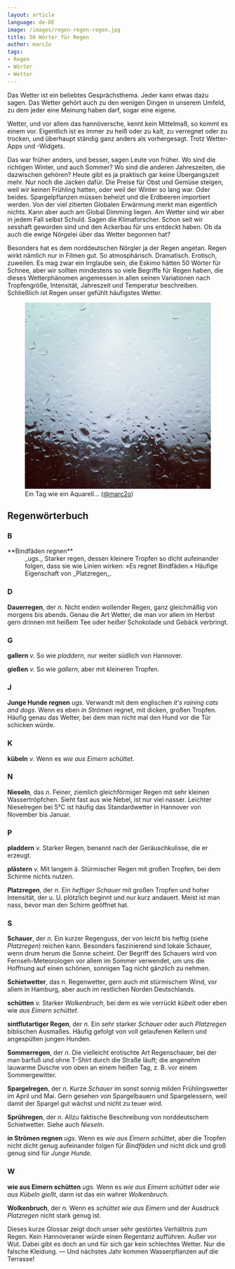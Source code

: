 ```yaml
---
layout: article
language: de-DE
image: /images/regen-regen-regen.jpg
title: 50 Wörter für Regen
author: marc2o
tags:
- Regen
- Wörter
- Wetter
---
```


Das Wetter ist ein beliebtes Gesprächsthema. Jeder kann etwas dazu sagen. Das Wetter gehört auch zu den wenigen Dingen in unserem Umfeld, zu dem jeder eine Meinung haben darf, sogar eine eigene.

Wetter, und vor allem das hannöversche, kennt kein Mittelmaß, so kommt es einem vor. Eigentlich ist es immer zu heiß oder zu kalt, zu verregnet oder zu trocken, und überhaupt ständig ganz anders als vorhergesagt. Trotz Wetter-Apps und -Widgets.

Das war früher anders, und besser, sagen Leute von früher. Wo sind die richtigen Winter, und auch Sommer? Wo sind die anderen Jahreszeiten, die dazwischen gehören? Heute gibt es ja praktisch gar keine Übergangszeit mehr. Nur noch die Jacken dafür. Die Preise für Obst und Gemüse steigen, weil wir keinen Frühling hatten, oder weil der Winter so lang war. Oder beides. Spargelpflanzen müssen beheizt und die Erdbeeren importiert werden. Von der viel zitierten Globalen Erwärmung merkt man eigentlich nichts. Kann aber auch am Global Dimming liegen. Am Wetter sind wir aber in jedem Fall selbst Schuld. Sagen die Klimaforscher. Schon seit wir sesshaft geworden sind und den Ackerbau für uns entdeckt haben. Ob da auch die ewige Nörgelei über das Wetter begonnen hat?

Besonders hat es dem norddeutschen Nörgler ja der Regen angetan. Regen wirkt nämlich nur in Filmen gut. So atmosphärisch. Dramatisch. Erotisch, zuweilen. Es mag zwar ein Irrglaube sein, die Eskimo hätten 50 Wörter für Schnee, aber wir sollten mindestens so viele Begriffe für Regen haben, die dieses Wetterphänomen angemessen in allen seinen Variationen nach Tropfengröße, Intensität, Jahreszeit und Temperatur beschreiben. Schließlich ist Regen unser gefühlt häufigstes Wetter. 

<figure>
<img src="/images/regen-regen-regen.jpg" alt="Dauerregen">
<figcaption>Ein Tag wie ein Aquarell… (<a href="https://instagram.com/p/QW4C3AKl8_/?taken-by=marc2o" rel="me">@marc2o</a>)</figcaption>
</figure>

## Regenwörterbuch

### B

<dl>
    <dt>**Bindfäden regnen**</dt>
    <dd>_ugs._ Starker regen, dessen kleinere Tropfen so dicht aufeinander folgen, dass sie wie Linien wirken: »Es regnet Bindfäden.« Häufige Eigenschaft von _Platzregen_.</dd>
</dl>

### D

**Dauerregen**, der _n._ Nicht enden wollender Regen, ganz gleichmäßig von morgens bis abends. Genau die Art Wetter, die man vor allem im Herbst gern drinnen mit heißem Tee oder heißer Schokolade und Gebäck verbringt.

### G

**gallern** _v._ So wie _pladdern_, nur weiter südlich von Hannover.

**gießen** _v._ So wie _gallern_, aber mit kleineren Tropfen.

### J

**Junge Hunde regnen** _ugs._ Verwandt mit dem englischen _it's raining cats and dogs_. Wenn es eben _in Strömen_ regnet, mit dicken, großen Tropfen. Häufig genau das Wetter, bei dem man nicht mal den Hund vor die Tür schicken würde.

### K

**kübeln** _v._ Wenn es _wie aus Eimern schüttet_.

### N

**Nieseln**, das _n._ Feiner, ziemlich gleichförmiger Regen mit sehr kleinen Wassertröpfchen. Sieht fast aus wie Nebel, ist nur viel nasser. Leichter Nieselregen bei 5°C ist häufig das Standardwetter in Hannover von November bis Januar.

### P

**pladdern** _v._ Starker Regen, benannt nach der Geräuschkulisse, die er erzeugt.

**plästern** _v._ Mit langem ä. Stürmischer Regen mit großen Tropfen, bei dem Schirme nichts nutzen.

**Platzregen**, der _n._ Ein _heftiger Schauer_ mit großen Tropfen und hoher Intensität, der u. U. plötzlich beginnt und nur kurz andauert. Meist ist man nass, bevor man den Schirm geöffnet hat.

### S

**Schauer**, der _n._ Ein kurzer Regenguss, der von leicht bis heftig (siehe _Platzregen_) reichen kann. Besonders faszinierend sind lokale Schauer, wenn drum herum die Sonne scheint. Der Begriff des Schauers wird von Fernseh-Meteorologen vor allem im Sommer verwendet, um uns die Hoffnung auf einen schönen, sonnigen Tag nicht gänzlich zu nehmen.

**Schietwetter**, das _n._ Regenwetter, gern auch mit stürmischem Wind, vor allem in Hamburg, aber auch im restlichen Norden Deutschlands.

**schütten** _v._ Starker _Wolkenbruch_, bei dem es wie verrückt _kübelt_ oder eben wie _aus Eimern schüttet_.

**sintflutartiger Regen**, der _n._ Ein sehr starker _Schauer_ oder auch *Platzregen* biblischen Ausmaßes. Häufig gefolgt von voll gelaufenen Kellern und angespülten jungen Hunden.

**Sommerregen**, der _n._ Die vielleicht erotischte Art Regenschauer, bei der man barfuß und ohne T-Shirt durch die Straße läuft; die angenehm lauwarme Dusche von oben an einem heißen Tag, z. B. vor einem Sommergewitter.

**Spargelregen**, der _n._ Kurze _Schauer_ im sonst sonnig milden Frühlingswetter im April und Mai. Gern gesehen von Spargelbauern und Spargelessern, weil damit der Spargel gut wächst und nicht zu teuer wird.

**Sprühregen**, der _n._ Allzu faktische Beschreibung von norddeutschem Schietwetter. Siehe auch _Nieseln_.

**in Strömen regnen** _ugs._ Wenn es _wie aus Eimern schüttet_, aber die Tropfen nicht dicht genug aufeinander folgen für _Bindfäden_ und nicht dick und groß genug sind für _Junge Hunde_.

### W

**wie aus Eimern schütten** _ugs._ Wenn es _wie aus Eimern schüttet_ oder _wie aus Kübeln gießt_, dann ist das ein wahrer _Wolkenbruch_.

**Wolkenbruch**, der _n._ Wenn es _schüttet wie aus Eimern_ und der Ausdruck _Platzregen_ nicht stark genug ist.

Dieses kurze Glossar zeigt doch unser sehr gestörtes Verhältnis zum Regen. Kein Hannoveraner würde einen Regentanz aufführen. Außer vor Wut. Dabei gibt es doch an und für sich gar kein schlechtes Wetter. Nur die falsche Kleidung. — Und nächstes Jahr kommen Wasserpflanzen auf die Terrasse!
